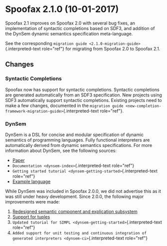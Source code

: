# Spoofax 2.1.0 (10-01-2017)

Spoofax 2.1 improves on Spoofax 2.0 with several bug fixes, an
implementation of syntactic completions based on SDF3, and addition of
the DynSem dynamic semantics specification meta-language.

See the corresponding
`migration guide <2.1.0-migration-guide>`{.interpreted-text role="ref"}
for migrating from Spoofax 2.0 to Spoofax 2.1.

## Changes

### Syntactic Completions

Spoofax now has support for syntactic completions. Syntactic completions
are generated automatically from an SDF3 specification. New projects
using SDF3 automatically support syntactic completions. Existing
projects need to make a few changes, documented in the
`migration guide <new-completion-framework-migration-guide>`{.interpreted-text
role="ref"}.

### DynSem

DynSem is a DSL for concise and modular specification of dynamic
semantics of programming languages. Fully functional interpreters are
automatically derived from dynamic semantics specifications. For more
information about DynSem, see the following sources:

-   [Paper](http://repository.tudelft.nl/islandora/object/uuid:2512f403-521a-47af-8fba-bc433509e2ca/?collection=research)
-   `Documentation <dynsem-index>`{.interpreted-text role="ref"}
-   `Getting started tutorial <dynsem-getting-started>`{.interpreted-text
    role="ref"}
-   [Example language](https://github.com/MetaBorgCube/simpl)

While DynSem was included in Spoofax 2.0.0, we did not advertise this as
it was still under heavy development. Since 2.0.0, the following major
improvements were made:

1.  [Redesigned semantic component and explication
    subsystem](https://github.com/metaborg/dynsem/pull/98)
2.  [Support for tuples](https://github.com/metaborg/dynsem/pull/93)
3.  `Updated tutorial for SIMPL <dynsem-getting-started>`{.interpreted-text
    role="ref"}
4.  `Added support for unit testing and continuous integration of generated interpreters <dynsem-ci>`{.interpreted-text
    role="ref"}
